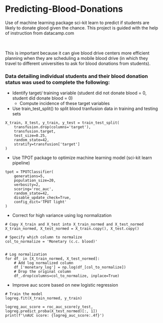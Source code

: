 # Predicting-Blood-Donations
Use of machine learning package sci-kit learn to predict if students are likely to donate glood given the chance. This project is guided with the help of instruction from datacamp.com

<br />
<br />
This is important because it can give blood drive centers more efficient planning when they are scheduling a mobile blood drive (in which they travel to different universities to ask for blood donations from students). 

### Data detailing individual students and their blood donation status was used to complete the following:
* Identify target/ training variable (student did not donate blood  = 0, student did donate blood  = 0)
  * Compute incidence of these target variables
* Use train_test_split() to split blood tranfusion data in training and testing sets 
```
X_train, X_test, y_train, y_test = train_test_split(
    transfusion.drop(columns='target'),
    transfusion.target,
    test_size=0.25,
    random_state=42,
    stratify=transfusion['target']
)
```
* Use TPOT package to optimize machine learning model (sci-kit learn pipeline)
```
tpot = TPOTClassifier(
    generations=5,
    population_size=20,
    verbosity=2,
    scoring='roc_auc',
    random_state=42,
    disable_update_check=True,
    config_dict='TPOT light'
)
```

* Correct for high variance using log normalization
```
# Copy X_train and X_test into X_train_normed and X_test_normed
X_train_normed, X_test_normed = X_train.copy(), X_test.copy()

# Specify which column to normalize
col_to_normalize = 'Monetary (c.c. blood)'


# Log normalization
for df_ in [X_train_normed, X_test_normed]:
    # Add log normalized column
    df_['monetary_log'] = np.log(df_[col_to_normalize])
    # Drop the original column
    df_.drop(columns=col_to_normalize, inplace=True)
```

* Improve auc score based on new logistic regression
```
# Train the model
logreg.fit(X_train_normed, y_train)

logreg_auc_score = roc_auc_score(y_test, logreg.predict_proba(X_test_normed)[:, 1])
print(f'\nAUC score: {logreg_auc_score:.4f}')
```

